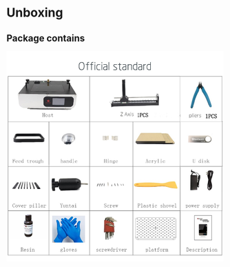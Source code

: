 <h1>Unboxing</h1>

<h2>Package contains</h2>
<img src="https://github.com/Kelant3D/Kelant-S400/blob/master/web/accesories.jpg" />
